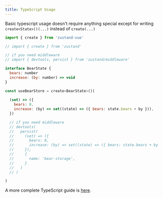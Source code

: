 ```yaml
---
title: TypeScript Usage
---
```


Basic typescript usage doesn't require anything special except for writing `create<State>()(...)` instead of `create(...)`
```js
import { create } from 'zustand-vue'

// import { create } from 'zustand'

// if you need middleware
// import { devtools, persist } from 'zustand/middleware'

interface BearState {
  bears: number
  increase: (by: number) => void
}

const useBearStore = create<BearState>()(
  
  (set) => ({
    bears: 0,
    increase: (by) => set((state) => ({ bears: state.bears + by })),
  })

  // if you need middleware
  // devtools(
  //   persist(
  //     (set) => ({
  //       bears: 0,
  //       increase: (by) => set((state) => ({ bears: state.bears + by })),
  //     }),
  //     {
  //       name: 'bear-storage',
  //     }
  //   )
  // )

)
```
A more complete TypeScript guide is [here](https://github.com/pmndrs/zustand/blob/main/docs/guides/typescript.md).